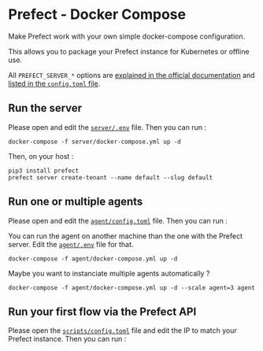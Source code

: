 # Prefect - Docker Compose

Make Prefect work with your own simple docker-compose configuration.

This allows you to package your Prefect instance for Kubernetes or offline use.

All `PREFECT_SERVER_*` options are [explained in the official documentation](https://docs.prefect.io/core/concepts/configuration.html#environment-variables) and [listed in the `config.toml` file](https://github.com/PrefectHQ/prefect/blob/master/src/prefect/config.toml).

## Run the server

Please open and edit the [`server/.env`](./server/.env) file. Then you can run :

```console
docker-compose -f server/docker-compose.yml up -d
```

Then, on your host :

```console
pip3 install prefect
prefect server create-tenant --name default --slug default
```

## Run one or multiple agents

Please open and edit the [`agent/config.toml`](./agent/config.toml) file. Then you can run :

You can run the agent on another machine than the one with the Prefect server. Edit the [`agent/.env`](./agent/.env) file for that.

```console
docker-compose -f agent/docker-compose.yml up -d
```

Maybe you want to instanciate multiple agents automatically ?

```console
docker-compose -f agent/docker-compose.yml up -d --scale agent=3 agent
```

## Run your first flow via the Prefect API

Please open the [`scripts/config.toml`](./scripts/config.toml) file and edit the IP to match your Prefect instance. Then you can run :


